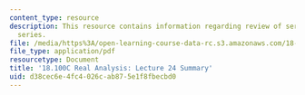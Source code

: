 ```yaml
---
content_type: resource
description: This resource contains information regarding review of series, fourier
  series.
file: /media/https%3A/open-learning-course-data-rc.s3.amazonaws.com/18-100c-real-analysis-fall-2012/d38cec6e4fc4026cab875e1f8fbecbd0_MIT18_100CF12_l24sum.pdf
file_type: application/pdf
resourcetype: Document
title: '18.100C Real Analysis: Lecture 24 Summary'
uid: d38cec6e-4fc4-026c-ab87-5e1f8fbecbd0
---
```

